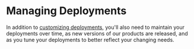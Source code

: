 # Managing Deployments

In addition to [customizing deployments](../reference/config.md), you'll also need to maintain your deployments over time, as new versions of our products are released, and as you tune your deployments to better reflect your changing needs.

